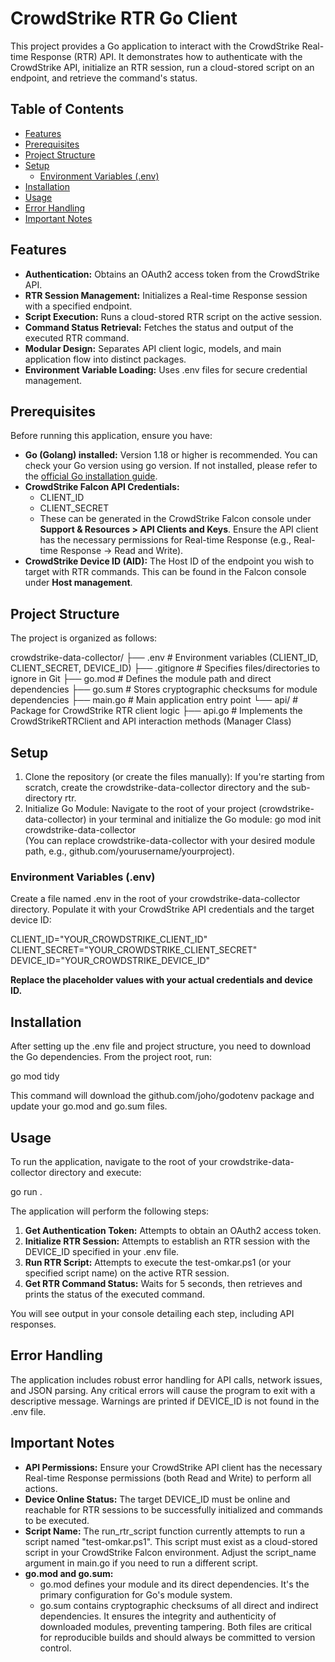 # **CrowdStrike RTR Go Client**

This project provides a Go application to interact with the CrowdStrike Real-time Response (RTR) API. It demonstrates how to authenticate with the CrowdStrike API, initialize an RTR session, run a cloud-stored script on an endpoint, and retrieve the command's status.

## **Table of Contents**

- [Features](https://www.google.com/search?q=%23features)
- [Prerequisites](https://www.google.com/search?q=%23prerequisites)
- [Project Structure](https://www.google.com/search?q=%23project-structure)
- [Setup](https://www.google.com/search?q=%23setup)
  - [Environment Variables (.env)](https://www.google.com/search?q=%23environment-variables-env)
- [Installation](https://www.google.com/search?q=%23installation)
- [Usage](https://www.google.com/search?q=%23usage)
- [Error Handling](https://www.google.com/search?q=%23error-handling)
- [Important Notes](https://www.google.com/search?q=%23important-notes)

## **Features**

- **Authentication:** Obtains an OAuth2 access token from the CrowdStrike API.
- **RTR Session Management:** Initializes a Real-time Response session with a specified endpoint.
- **Script Execution:** Runs a cloud-stored RTR script on the active session.
- **Command Status Retrieval:** Fetches the status and output of the executed RTR command.
- **Modular Design:** Separates API client logic, models, and main application flow into distinct packages.
- **Environment Variable Loading:** Uses .env files for secure credential management.

## **Prerequisites**

Before running this application, ensure you have:

- **Go (Golang) installed:** Version 1.18 or higher is recommended. You can check your Go version using go version. If not installed, please refer to the [official Go installation guide](https://go.dev/doc/install).
- **CrowdStrike Falcon API Credentials:**
  - CLIENT_ID
  - CLIENT_SECRET
  - These can be generated in the CrowdStrike Falcon console under **Support & Resources > API Clients and Keys**. Ensure the API client has the necessary permissions for Real-time Response (e.g., Real-time Response -> Read and Write).
- **CrowdStrike Device ID (AID):** The Host ID of the endpoint you wish to target with RTR commands. This can be found in the Falcon console under **Host management**.

## **Project Structure**

The project is organized as follows:

crowdstrike-data-collector/
├── .env # Environment variables (CLIENT_ID, CLIENT_SECRET, DEVICE_ID)
├── .gitignore # Specifies files/directories to ignore in Git
├── go.mod # Defines the module path and direct dependencies
├── go.sum # Stores cryptographic checksums for module dependencies
├── main.go # Main application entry point
└── api/ # Package for CrowdStrike RTR client logic
├── api.go # Implements the CrowdStrikeRTRClient and API interaction methods (Manager Class)

## **Setup**

1. Clone the repository (or create the files manually):
   If you're starting from scratch, create the crowdstrike-data-collector directory and the sub-directory rtr.
2. Initialize Go Module:
   Navigate to the root of your project (crowdstrike-data-collector) in your terminal and initialize the Go module:
   go mod init crowdstrike-data-collector
   <br/>(You can replace crowdstrike-data-collector with your desired module path, e.g., github.com/yourusername/yourproject).

### **Environment Variables (.env)**

Create a file named .env in the root of your crowdstrike-data-collector directory. Populate it with your CrowdStrike API credentials and the target device ID:

CLIENT_ID="YOUR_CROWDSTRIKE_CLIENT_ID"
CLIENT_SECRET="YOUR_CROWDSTRIKE_CLIENT_SECRET"
DEVICE_ID="YOUR_CROWDSTRIKE_DEVICE_ID"

**Replace the placeholder values with your actual credentials and device ID.**

## **Installation**

After setting up the .env file and project structure, you need to download the Go dependencies. From the project root, run:

go mod tidy

This command will download the github.com/joho/godotenv package and update your go.mod and go.sum files.

## **Usage**

To run the application, navigate to the root of your crowdstrike-data-collector directory and execute:

go run .

The application will perform the following steps:

1. **Get Authentication Token:** Attempts to obtain an OAuth2 access token.
2. **Initialize RTR Session:** Attempts to establish an RTR session with the DEVICE_ID specified in your .env file.
3. **Run RTR Script:** Attempts to execute the test-omkar.ps1 (or your specified script name) on the active RTR session.
4. **Get RTR Command Status:** Waits for 5 seconds, then retrieves and prints the status of the executed command.

You will see output in your console detailing each step, including API responses.

## **Error Handling**

The application includes robust error handling for API calls, network issues, and JSON parsing. Any critical errors will cause the program to exit with a descriptive message. Warnings are printed if DEVICE_ID is not found in the .env file.

## **Important Notes**

- **API Permissions:** Ensure your CrowdStrike API client has the necessary Real-time Response permissions (both Read and Write) to perform all actions.
- **Device Online Status:** The target DEVICE_ID must be online and reachable for RTR sessions to be successfully initialized and commands to be executed.
- **Script Name:** The run_rtr_script function currently attempts to run a script named "test-omkar.ps1". This script must exist as a cloud-stored script in your CrowdStrike Falcon environment. Adjust the script_name argument in main.go if you need to run a different script.
- **go.mod and go.sum:**
  - go.mod defines your module and its direct dependencies. It's the primary configuration for Go's module system.
  - go.sum contains cryptographic checksums of all direct and indirect dependencies. It ensures the integrity and authenticity of downloaded modules, preventing tampering. Both files are critical for reproducible builds and should always be committed to version control.
